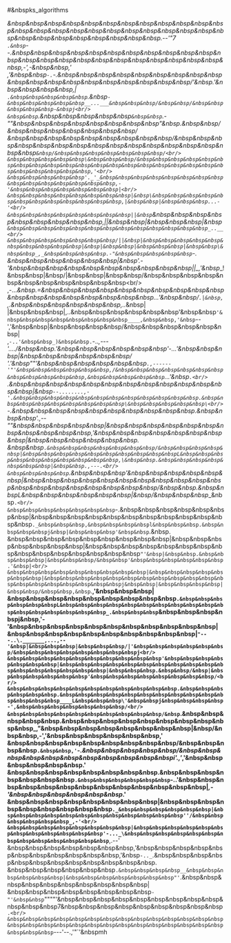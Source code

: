 #&nbspks_algorithms

__&nbsp&nbsp&nbsp&nbsp&nbsp&nbsp&nbsp&nbsp&nbsp&nbsp&nbsp&nbsp&nbsp&nbsp&nbsp&nbsp&nbsp&nbsp&nbsp&nbsp&nbsp&nbsp&nbsp&nbsp&nbsp&nbsp&nbsp&nbsp&nbsp&nbsp&nbsp&nbsp_.--'"7<br/>
`.&nbsp`--._&nbsp&nbsp&nbsp&nbsp&nbsp&nbsp&nbsp&nbsp&nbsp&nbsp&nbsp&nbsp&nbsp&nbsp&nbsp&nbsp&nbsp&nbsp&nbsp&nbsp&nbsp&nbsp&nbsp&nbsp,-'_,-&nbsp&nbsp,'<br/>
,'&nbsp&nbsp`-.`-.&nbsp&nbsp&nbsp&nbsp&nbsp&nbsp&nbsp&nbsp&nbsp&nbsp&nbsp&nbsp&nbsp&nbsp&nbsp&nbsp&nbsp&nbsp&nbsp/'&nbsp.'&nbsp&nbsp&nbsp&nbsp,|<br/>
`.&nbsp&nbsp&nbsp&nbsp&nbsp`.&nbsp`-&nbsp&nbsp&nbsp&nbsp&nbsp__...___&nbsp&nbsp&nbsp/&nbsp&nbsp/&nbsp&nbsp&nbsp&nbsp&nbsp-&nbspj<br/>
&nbsp&nbsp`.&nbsp&nbsp&nbsp&nbsp&nbsp`&nbsp&nbsp`.-""&nbsp&nbsp&nbsp&nbsp&nbsp&nbsp&nbsp&nbsp"&nbsp.&nbsp&nbsp/&nbsp&nbsp&nbsp&nbsp&nbsp&nbsp&nbsp/<br/>
&nbsp&nbsp&nbsp&nbsp\&nbsp&nbsp&nbsp&nbsp&nbsp/&nbsp&nbsp&nbsp&nbsp&nbsp&nbsp&nbsp&nbsp&nbsp&nbsp&nbsp&nbsp&nbsp&nbsp&nbsp&nbsp`&nbsp/&nbsp&nbsp&nbsp&nbsp&nbsp&nbsp&nbsp/<br/>
&nbsp&nbsp&nbsp&nbsp&nbsp\&nbsp&nbsp&nbsp/&nbsp&nbsp&nbsp&nbsp&nbsp&nbsp&nbsp&nbsp&nbsp&nbsp&nbsp&nbsp&nbsp&nbsp&nbsp&nbsp&nbsp&nbsp&nbsp&nbsp&nbsp&nbsp&nbsp&nbsp&nbsp,'<br/>
&nbsp&nbsp&nbsp&nbsp&nbsp'._'_&nbsp&nbsp&nbsp&nbsp&nbsp&nbsp&nbsp&nbsp&nbsp&nbsp&nbsp&nbsp&nbsp&nbsp&nbsp,-'&nbsp&nbsp&nbsp&nbsp&nbsp&nbsp&nbsp|<br/>
&nbsp&nbsp&nbsp&nbsp&nbsp&nbsp&nbsp&nbsp|&nbsp\&nbsp&nbsp&nbsp&nbsp&nbsp&nbsp&nbsp&nbsp&nbsp&nbsp&nbsp&nbsp,|&nbsp&nbsp|&nbsp&nbsp&nbsp...-'<br/>
&nbsp&nbsp&nbsp&nbsp&nbsp&nbsp&nbsp&nbsp||&nbsp`&nbsp&nbsp&nbsp&nbsp&nbsp&nbsp&nbsp&nbsp&nbsp,|_|&nbsp&nbsp|&nbsp&nbsp&nbsp|&nbsp`&nbsp&nbsp&nbsp&nbsp&nbsp&nbsp&nbsp&nbsp&nbsp&nbsp&nbsp&nbsp&nbsp_..__<br/>
&nbsp&nbsp&nbsp&nbsp&nbsp&nbsp&nbsp/||&nbsp|&nbsp&nbsp&nbsp&nbsp&nbsp&nbsp&nbsp&nbsp&nbsp&nbsp|&nbsp|&nbsp&nbsp|&nbsp&nbsp&nbsp|&nbsp&nbsp\&nbsp&nbsp_,_&nbsp&nbsp&nbsp&nbsp.-"&nbsp&nbsp&nbsp&nbsp&nbsp`-.<br/>
&nbsp&nbsp&nbsp&nbsp&nbsp&nbsp|&nbsp'.-'&nbsp&nbsp&nbsp&nbsp&nbsp&nbsp&nbsp&nbsp&nbsp&nbsp|_|_,'&nbsp__!&nbsp&nbsp|&nbsp/|&nbsp&nbsp|&nbsp&nbsp/&nbsp&nbsp&nbsp&nbsp&nbsp&nbsp&nbsp&nbsp&nbsp&nbsp&nbsp\<br/>
,-...___&nbsp.=&nbsp&nbsp&nbsp&nbsp&nbsp&nbsp&nbsp&nbsp&nbsp&nbsp&nbsp&nbsp&nbsp&nbsp&nbsp&nbsp&nbsp&nbsp._..'&nbsp&nbsp/`.|&nbsp,`,.&nbsp&nbsp&nbsp&nbsp&nbsp&nbsp_,.._&nbsp|<br/>
|&nbsp&nbsp&nbsp|,..&nbsp\&nbsp&nbsp&nbsp&nbsp&nbsp'&nbsp&nbsp`'&nbsp&nbsp&nbsp&nbsp&nbsp&nbsp&nbsp&nbsp____,&nbsp&nbsp,'&nbsp`--','&nbsp&nbsp|&nbsp&nbsp&nbsp&nbsp/&nbsp&nbsp&nbsp&nbsp&nbsp&nbsp|<br/>
,`-..'&nbsp&nbsp_)&nbsp&nbsp.`-..___,---'_...._/&nbsp&nbsp.'&nbsp&nbsp&nbsp&nbsp&nbsp&nbsp'-...'&nbsp&nbsp&nbsp|&nbsp&nbsp&nbsp&nbsp&nbsp&nbsp/<br/>
'.__'&nbsp""'&nbsp&nbsp&nbsp&nbsp&nbsp&nbsp`.,------'"'&nbsp&nbsp&nbsp&nbsp&nbsp&nbsp,/&nbsp&nbsp&nbsp&nbsp&nbsp&nbsp&nbsp&nbsp&nbsp&nbsp&nbsp&nbsp,&nbsp&nbsp&nbsp&nbsp&nbsp`.._.'&nbsp`.<br/>
`.&nbsp&nbsp&nbsp&nbsp&nbsp&nbsp&nbsp&nbsp&nbsp&nbsp&nbsp&nbsp&nbsp|&nbsp`--........,-'.&nbsp&nbsp&nbsp&nbsp&nbsp&nbsp&nbsp&nbsp&nbsp&nbsp&nbsp&nbsp.&nbsp&nbsp&nbsp&nbsp&nbsp&nbsp&nbsp&nbsp&nbsp\&nbsp&nbsp&nbsp&nbsp&nbsp\<br/>
`-.&nbsp&nbsp&nbsp&nbsp&nbsp&nbsp&nbsp&nbsp&nbsp&nbsp.&nbsp&nbsp&nbsp'.,--""&nbsp&nbsp&nbsp&nbsp&nbsp|&nbsp&nbsp&nbsp&nbsp&nbsp&nbsp&nbsp&nbsp&nbsp&nbsp&nbsp,'\&nbsp&nbsp&nbsp&nbsp&nbsp&nbsp&nbsp&nbsp|&nbsp&nbsp&nbsp&nbsp&nbsp&nbsp.<br/>
&nbsp&nbsp`.&nbsp&nbsp&nbsp&nbsp&nbsp&nbsp&nbsp/&nbsp&nbsp&nbsp&nbsp&nbsp|&nbsp&nbsp&nbsp&nbsp&nbsp&nbsp&nbsp&nbsp&nbsp&nbspL&nbsp&nbsp&nbsp&nbsp&nbsp&nbsp&nbsp&nbsp&nbsp&nbsp,\&nbsp&nbsp.&nbsp&nbsp&nbsp&nbsp&nbsp&nbsp&nbsp|&nbsp&nbsp.,---.<br/>
&nbsp&nbsp&nbsp&nbsp`._&nbsp&nbsp&nbsp'&nbsp&nbsp&nbsp&nbsp&nbsp&nbsp|&nbsp&nbsp&nbsp&nbsp&nbsp&nbsp&nbsp&nbsp&nbsp&nbsp&nbsp\&nbsp&nbsp&nbsp&nbsp&nbsp&nbsp&nbsp&nbsp/&nbsp&nbsp.&nbsp&nbspL&nbsp&nbsp&nbsp&nbsp&nbsp&nbsp|&nbsp/&nbsp&nbsp&nbsp__&nbsp`.<br/>
&nbsp&nbsp&nbsp&nbsp&nbsp&nbsp&nbsp`-.&nbsp&nbsp&nbsp&nbsp&nbsp&nbsp&nbsp|&nbsp&nbsp&nbsp&nbsp&nbsp&nbsp&nbsp&nbsp&nbsp&nbsp&nbsp&nbsp`._&nbsp&nbsp&nbsp,&nbsp&nbsp&nbsp&nbspl&nbsp&nbsp&nbsp.&nbsp&nbsp&nbsp&nbspj&nbsp|&nbsp&nbsp&nbsp'&nbsp&nbsp`.&nbsp.<br/>
&nbsp&nbsp&nbsp&nbsp&nbsp&nbsp&nbsp&nbsp&nbsp|&nbsp&nbsp&nbsp&nbsp&nbsp&nbsp&nbsp|&nbsp&nbsp&nbsp&nbsp&nbsp&nbsp&nbsp&nbsp&nbsp&nbsp&nbsp&nbsp&nbsp&nbsp&nbsp`"'&nbsp|&nbsp&nbsp.&nbsp&nbsp&nbsp&nbsp|&nbsp&nbsp&nbsp/&nbsp&nbsp'&nbsp&nbsp&nbsp&nbsp&nbsp&nbsp.'&nbsp|<br/>
&nbsp&nbsp&nbsp&nbsp&nbsp&nbsp&nbsp&nbsp&nbsp|&nbsp&nbsp&nbsp&nbsp&nbsp&nbsp&nbsp|&nbsp&nbsp&nbsp&nbsp&nbsp&nbsp&nbsp&nbsp&nbsp&nbsp&nbsp&nbsp&nbsp&nbsp&nbsp&nbsp&nbsp&nbsp&nbspj&nbsp&nbsp|&nbsp&nbsp&nbsp&nbsp|&nbsp&nbsp/&nbsp&nbsp,&nbsp`.__,'&nbsp&nbsp&nbsp|<br/>
&nbsp&nbsp&nbsp&nbsp&nbsp&nbsp&nbsp&nbsp&nbsp`.&nbsp&nbsp&nbsp&nbsp&nbsp&nbspL&nbsp&nbsp&nbsp&nbsp&nbsp&nbsp&nbsp&nbsp&nbsp&nbsp&nbsp&nbsp&nbsp&nbsp&nbsp&nbsp&nbsp_.&nbsp&nbsp&nbsp`&nbsp&nbsp&nbsp&nbspj&nbsp,'-'&nbsp&nbsp&nbsp&nbsp&nbsp&nbsp&nbsp&nbsp&nbsp&nbsp&nbsp|<br/>
&nbsp&nbsp&nbsp&nbsp&nbsp&nbsp&nbsp&nbsp&nbsp&nbsp|`"---..\._______,...,--'&nbsp|&nbsp&nbsp&nbsp|&nbsp&nbsp&nbsp/|'&nbsp&nbsp&nbsp&nbsp&nbsp&nbsp/&nbsp&nbsp&nbsp&nbsp&nbsp&nbsp&nbsp&nbspj<br/>
&nbsp&nbsp&nbsp&nbsp&nbsp&nbsp&nbsp&nbsp&nbsp&nbsp'&nbsp&nbsp&nbsp&nbsp&nbsp&nbsp&nbsp|&nbsp&nbsp&nbsp&nbsp&nbsp&nbsp&nbsp&nbsp&nbsp&nbsp&nbsp&nbsp&nbsp&nbsp&nbsp&nbsp&nbsp|&nbsp&nbsp&nbsp.&nbsp&nbsp/&nbsp|&nbsp&nbsp&nbsp&nbsp&nbsp&nbsp'&nbsp&nbsp&nbsp&nbsp&nbsp&nbsp&nbsp&nbsp/<br/>
&nbsp&nbsp&nbsp&nbsp&nbsp&nbsp&nbsp&nbsp&nbsp&nbsp&nbsp.&nbsp&nbsp&nbsp&nbsp&nbsp&nbsp.&nbsp&nbsp&nbsp&nbsp&nbsp&nbsp&nbsp&nbsp&nbsp&nbsp&nbsp&nbsp&nbsp&nbsp____L&nbsp&nbsp&nbsp\'&nbsp&nbspj&nbsp&nbsp&nbsp&nbsp-',&nbsp&nbsp&nbsp&nbsp&nbsp&nbsp&nbsp/<br/>
&nbsp&nbsp&nbsp&nbsp&nbsp&nbsp&nbsp&nbsp&nbsp&nbsp/&nbsp`.&nbsp&nbsp&nbsp&nbsp&nbsp.&nbsp&nbsp&nbsp&nbsp&nbsp&nbsp&nbsp&nbsp&nbsp&nbsp_,"&nbsp&nbsp&nbsp&nbsp&nbsp\&nbsp&nbsp&nbsp|&nbsp/&nbsp&nbsp,-','&nbsp&nbsp&nbsp&nbsp&nbsp&nbsp,'<br/>
&nbsp&nbsp&nbsp&nbsp&nbsp&nbsp&nbsp&nbsp&nbsp/&nbsp&nbsp&nbsp&nbsp`.&nbsp&nbsp,'`-._&nbsp&nbsp&nbsp&nbsp&nbsp/&nbsp&nbsp&nbsp&nbsp&nbsp&nbsp&nbsp&nbsp&nbsp\&nbsp&nbspi'.,'_,'&nbsp&nbsp&nbsp&nbsp&nbsp&nbsp.'<br/>
&nbsp&nbsp&nbsp&nbsp&nbsp&nbsp&nbsp&nbsp.&nbsp&nbsp&nbsp&nbsp&nbsp&nbsp&nbsp`.&nbsp&nbsp&nbsp&nbsp&nbsp&nbsp`-..'&nbsp&nbsp&nbsp&nbsp&nbsp&nbsp&nbsp&nbsp&nbsp&nbsp&nbsp&nbsp&nbsp|_,-'&nbsp&nbsp&nbsp&nbsp&nbsp&nbsp_.'<br/>
&nbsp&nbsp&nbsp&nbsp&nbsp&nbsp&nbsp&nbsp|&nbsp&nbsp&nbsp&nbsp&nbsp&nbsp&nbsp&nbsp&nbsp`._&nbsp&nbsp&nbsp&nbsp&nbsp&nbsp|&nbsp&nbsp&nbsp&nbsp&nbsp&nbsp&nbsp&nbsp&nbsp&nbsp&nbsp&nbsp''/&nbsp&nbsp&nbsp&nbsp&nbsp&nbsp_,-'<br/>
&nbsp&nbsp&nbsp&nbsp&nbsp&nbsp&nbsp&nbsp|&nbsp&nbsp&nbsp&nbsp&nbsp&nbsp&nbsp&nbsp&nbsp&nbsp&nbsp&nbsp'-..._\&nbsp&nbsp&nbsp&nbsp&nbsp&nbsp&nbsp&nbsp&nbsp&nbsp&nbsp&nbsp&nbsp`__,.--'<br/>
&nbsp&nbsp&nbsp&nbsp&nbsp&nbsp&nbsp,'&nbsp&nbsp&nbsp&nbsp&nbsp&nbsp&nbsp&nbsp&nbsp&nbsp&nbsp,'&nbsp`-.._`.&nbsp&nbsp&nbsp&nbsp&nbsp&nbsp&nbsp&nbsp&nbsp&nbsp&nbsp&nbsp.<br/>
&nbsp&nbsp&nbsp&nbsp&nbsp&nbsp`.&nbsp&nbsp&nbsp&nbsp__&nbsp&nbsp&nbsp&nbsp&nbsp&nbsp|&nbsp&nbsp&nbsp&nbsp&nbsp&nbsp&nbsp"'`.&nbsp&nbsp&nbsp&nbsp&nbsp&nbsp&nbsp&nbsp&nbsp&nbsp|<br/>
&nbsp&nbsp&nbsp&nbsp&nbsp&nbsp&nbsp&nbsp`-"'&nbsp&nbsp`""""'&nbsp&nbsp&nbsp&nbsp&nbsp&nbsp&nbsp&nbsp&nbsp&nbsp&nbsp&nbsp7&nbsp&nbsp&nbsp&nbsp&nbsp&nbsp&nbsp&nbsp&nbsp`.<br/>
&nbsp&nbsp&nbsp&nbsp&nbsp&nbsp&nbsp&nbsp&nbsp&nbsp&nbsp&nbsp&nbsp&nbsp&nbsp&nbsp&nbsp&nbsp&nbsp&nbsp&nbsp&nbsp&nbsp&nbsp&nbsp&nbsp&nbsp&nbsp&nbsp&nbsp&nbsp`---'--.,'"`'&nbspmh<br/>

